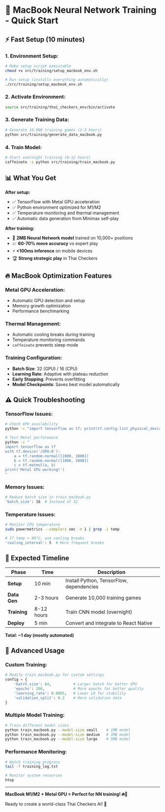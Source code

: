 # 🚀 MacBook Neural Network Training - Quick Start

## ⚡ Fast Setup (10 minutes)

### **1. Environment Setup:**
```bash
# Make setup script executable
chmod +x src/training/setup_macbook_env.sh

# Run setup (installs everything automatically)
./src/training/setup_macbook_env.sh
```

### **2. Activate Environment:**
```bash
source src/training/thai_checkers_env/bin/activate
```

### **3. Generate Training Data:**
```bash
# Generate 10,000 training games (2-3 hours)
python src/training/generate_data_macbook.py
```

### **4. Train Model:**
```bash
# Start overnight training (8-12 hours)
caffeinate -s python src/training/train_macbook.py
```

## 📊 What You Get

**After setup:**
- ✅ TensorFlow with Metal GPU acceleration
- ✅ Python environment optimized for M1/M2
- ✅ Temperature monitoring and thermal management
- ✅ Automatic data generation from Minimax self-play

**After training:**
- 🧠 **2MB Neural Network model** trained on 10,000+ positions
- 📈 **60-70% move accuracy** vs expert play
- ⚡ **<100ms inference** on mobile devices
- 🏆 **Strong strategic play** in Thai Checkers

## 🔥 MacBook Optimization Features

### **Metal GPU Acceleration:**
- Automatic GPU detection and setup
- Memory growth optimization
- Performance benchmarking

### **Thermal Management:**
- Automatic cooling breaks during training
- Temperature monitoring commands
- `caffeinate` prevents sleep mode

### **Training Configuration:**
- **Batch Size**: 32 (GPU) / 16 (CPU)
- **Learning Rate**: Adaptive with plateau reduction
- **Early Stopping**: Prevents overfitting
- **Model Checkpoints**: Saves best model automatically

## ⚠️ Quick Troubleshooting

### **TensorFlow Issues:**
```bash
# Check GPU availability
python -c "import tensorflow as tf; print(tf.config.list_physical_devices('GPU'))"

# Test Metal performance
python -c "
import tensorflow as tf
with tf.device('/GPU:0'):
    a = tf.random.normal([1000, 1000])
    b = tf.random.normal([1000, 1000])
    c = tf.matmul(a, b)
print('Metal GPU working!')
"
```

### **Memory Issues:**
```bash
# Reduce batch size in train_macbook.py
'batch_size': 16  # Instead of 32
```

### **Temperature Issues:**
```bash
# Monitor CPU temperature
sudo powermetrics --samplers smc -n 1 | grep -i temp

# If temp > 90°C, use cooling breaks
'cooling_interval': 5  # More frequent breaks
```

## 🎯 Expected Timeline

| Phase | Time | Description |
|-------|------|-------------|
| **Setup** | 10 min | Install Python, TensorFlow, dependencies |
| **Data Gen** | 2-3 hours | Generate 10,000 training games |
| **Training** | 8-12 hours | Train CNN model (overnight) |
| **Deploy** | 5 min | Convert and integrate to React Native |

**Total: ~1 day (mostly automated)**

## 🚀 Advanced Usage

### **Custom Training:**
```python
# Modify train_macbook.py for custom settings
config = {
    'batch_size': 64,          # Larger batch for better GPU
    'epochs': 200,             # More epochs for better quality
    'learning_rate': 0.0005,   # Lower LR for stability
    'validation_split': 0.2    # More validation data
}
```

### **Multiple Model Training:**
```bash
# Train different model sizes
python train_macbook.py --model-size small    # 1MB model
python train_macbook.py --model-size medium   # 2MB model
python train_macbook.py --model-size large    # 5MB model
```

### **Performance Monitoring:**
```bash
# Watch training progress
tail -f training_log.txt

# Monitor system resources
htop
```

---

**MacBook M1/M2 + Metal GPU = Perfect for NN training! 🔥🧠**

Ready to create a world-class Thai Checkers AI! 🚀